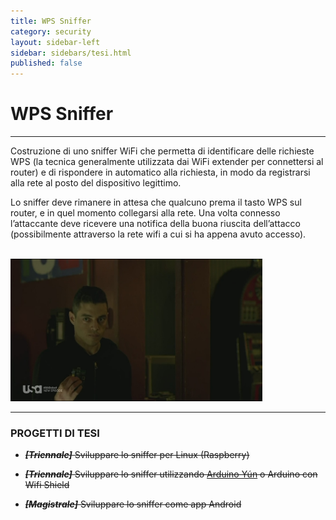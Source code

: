 ```yaml
---
title: WPS Sniffer
category: security
layout: sidebar-left
sidebar: sidebars/tesi.html
published: false
---
```


# WPS Sniffer

----

Costruzione di uno sniffer WiFi che permetta di identificare delle
richieste WPS (la tecnica generalmente utilizzata dai WiFi extender per
connettersi al router) e di rispondere in automatico alla richiesta, in
modo da registrarsi alla rete al posto del dispositivo legittimo.

Lo sniffer deve rimanere in attesa che qualcuno prema il tasto WPS sul
router, e in quel momento collegarsi alla rete. Una volta connesso
l’attaccante deve ricevere una notifica della buona riuscita
dell’attacco (possibilmente attraverso la rete wifi a cui si ha appena
avuto accesso).

<br>
<img class="img-responsive center-block"
     width="80%"
     src="/assets/images/mrrobot_raspberry.jpg" />
<br>


----

### PROGETTI DI TESI

-   ~~***\[Triennale\]*** Sviluppare lo sniffer per Linux (Raspberry)~~

-   ~~***\[Triennale\]*** Sviluppare lo sniffer utilizzando [Arduino
    Yún](https://www.arduino.cc/en/Main/ArduinoBoardYun) o Arduino
    con Wifi Shield~~

-   ~~***\[Magistrale\]*** Sviluppare lo sniffer come app Android~~
